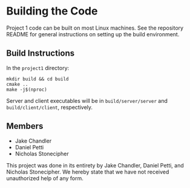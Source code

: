 # Building the Code

Project 1 code can be built on most Linux machines. See the repository README for general instructions on setting up
the build environment.

## Build Instructions

In the `project1` directory:
```shell
mkdir build && cd build
cmake ..
make -j$(nproc)
```

Server and client executables will be in `build/server/server` and 
`build/client/client`, respectively.

## Members

- Jake Chandler 
- Daniel Petti
- Nicholas Stonecipher

This project was done in its entirety by Jake Chandler, Daniel Petti, and Nicholas Stonecipher. We hereby state that we have not received unauthorized help of any form.
